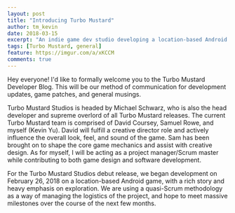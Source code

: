 ```yaml
---
layout: post
title: "Introducing Turbo Mustard"
author: tm_kevin
date: 2018-03-15
excerpt: "An indie game dev studio developing a location-based Android game."
tags: [Turbo Mustard, general]
feature: https://imgur.com/a/xKCCM
comments: true
---
```


Hey everyone! I'd like to formally welcome you to the Turbo Mustard Developer Blog. This will be our method of communication for development updates, game patches, and general musings.

Turbo Mustard Studios is headed by Michael Schwarz, who is also the head developer and supreme overlord of all Turbo Mustard releases. The current Turbo Mustard team is comprised of David Coursey, Samuel Rowe, and myself (Kevin Yu). David will fulfill a creative director role and actively influence the overall look, feel, and sound of the game. Sam has been brought on to shape the core game mechanics and assist with creative design. As for myself, I will be acting as a project manager/Scrum master while contributing to both game design and software development.

For the Turbo Mustard Studios debut release, we began development on February 26, 2018 on a location-based Android game, with a rich story and heavy emphasis on exploration. We are using a quasi-Scrum methodology as a way of managing the logistics of the project, and hope to meet massive milestones over the course of the next few months.
